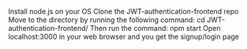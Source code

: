 Install node.js on your OS
Clone the JWT-authentication-frontend repo
Move to the directory by running the following command: cd JWT-authentication-frontend/
Then run the command: npm start
Open localhost:3000 in your web browser and you get the signup/login page

